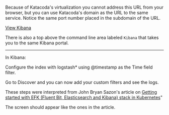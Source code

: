 Because of Katacoda's virtualization you cannot address this URL from your browser, but you can use Katacoda's domain as the URL to the same service. Notice the same port number placed in the subdomain of the URL.

[View Kibana](https://[[HOST_SUBDOMAIN]]-31001-[[KATACODA_HOST]].environments.katacoda.com/)

There is also a top above the command line area labeled `Kibana` that takes you to the same Kibana portal.

---- 

In Kibana:

Configure the index with logstash* using @timestamp as the Time field filter.

Go to Discover and you can now add your custom filters and see the logs.

These steps were interpreted from John Bryan Sazon's article on [Getting started with EFK (Fluent Bit, Elasticsearch and Kibana) stack in Kubernetes](https://medium.com/@jbsazon/aggregated-kubernetes-container-logs-with-fluent-bit-elasticsearch-and-kibana-5a9708c5dd9a)"

The screen should appear like the ones in the article.
